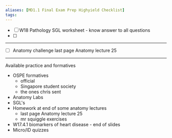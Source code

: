 ```yaml
---
aliases: [MD1.1 Final Exam Prep Highyield Checklist]
tags: 
---
```



- [ ] W18 Pathology SGL worksheet - know answer to all questions
- [ ] 


---
- [ ] Anatomy challenge last page Anatomy lecture 25


---
Available practice and formatives

- OSPE formatives
	- official
	- Singapore student society
	- the ones chris sent
- Anatomy Labs
- SGL's
- Homework at end of some anatomy lectures
	- last page Anatomy lecture 25
	- mr squiggle exercises
- W17.4.1 biomarkers of heart disease - end of slides
- Micro/ID quizzes